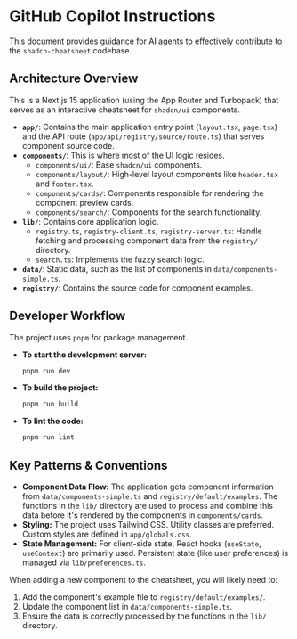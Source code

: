 # GitHub Copilot Instructions

This document provides guidance for AI agents to effectively contribute to the `shadcn-cheatsheet` codebase.

## Architecture Overview

This is a Next.js 15 application (using the App Router and Turbopack) that serves as an interactive cheatsheet for `shadcn/ui` components.

- **`app/`**: Contains the main application entry point (`layout.tsx`, `page.tsx`) and the API route (`app/api/registry/source/route.ts`) that serves component source code.
- **`components/`**: This is where most of the UI logic resides.
  - `components/ui/`: Base `shadcn/ui` components.
  - `components/layout/`: High-level layout components like `header.tsx` and `footer.tsx`.
  - `components/cards/`: Components responsible for rendering the component preview cards.
  - `components/search/`: Components for the search functionality.
- **`lib/`**: Contains core application logic.
  - `registry.ts`, `registry-client.ts`, `registry-server.ts`: Handle fetching and processing component data from the `registry/` directory.
  - `search.ts`: Implements the fuzzy search logic.
- **`data/`**: Static data, such as the list of components in `data/components-simple.ts`.
- **`registry/`**: Contains the source code for component examples.

## Developer Workflow

The project uses `pnpm` for package management.

- **To start the development server:**
  ```bash
  pnpm run dev
  ```
- **To build the project:**
  ```bash
  pnpm run build
  ```
- **To lint the code:**
  ```bash
  pnpm run lint
  ```

## Key Patterns & Conventions

- **Component Data Flow:** The application gets component information from `data/components-simple.ts` and `registry/default/examples`. The functions in the `lib/` directory are used to process and combine this data before it's rendered by the components in `components/cards`.
- **Styling:** The project uses Tailwind CSS. Utility classes are preferred. Custom styles are defined in `app/globals.css`.
- **State Management:** For client-side state, React hooks (`useState`, `useContext`) are primarily used. Persistent state (like user preferences) is managed via `lib/preferences.ts`.

When adding a new component to the cheatsheet, you will likely need to:

1.  Add the component's example file to `registry/default/examples/`.
2.  Update the component list in `data/components-simple.ts`.
3.  Ensure the data is correctly processed by the functions in the `lib/` directory.
